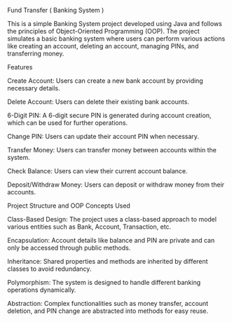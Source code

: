 Fund Transfer ( Banking System ) 

This is a simple Banking System project developed using Java and follows the principles of Object-Oriented Programming (OOP). The project simulates a basic banking system where users can perform various actions like creating an account, deleting an account, managing PINs, and transferring money.

Features

Create Account:  Users can create a new bank account by providing necessary details.

Delete Account:  Users can delete their existing bank accounts.

6-Digit PIN:  A 6-digit secure PIN is generated during account creation, which can be used for further operations.

Change PIN:  Users can update their account PIN when necessary.

Transfer Money:  Users can transfer money between accounts within the system.

Check Balance:  Users can view their current account balance.

Deposit/Withdraw Money:  Users can deposit or withdraw money from their accounts.

Project Structure and OOP Concepts Used

Class-Based Design:  The project uses a class-based approach to model various entities such as Bank, Account, Transaction, etc.

Encapsulation:  Account details like balance and PIN are private and can only be accessed through public methods.

Inheritance: Shared properties and methods are inherited by different classes to avoid redundancy.

Polymorphism: The system is designed to handle different banking operations dynamically.

Abstraction: Complex functionalities such as money transfer, account deletion, and PIN change are abstracted into methods for easy reuse.
